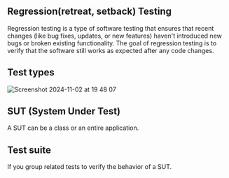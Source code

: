 ## Regression(retreat, setback) Testing

Regression testing is a type of software testing that ensures that recent changes (like bug fixes, updates, or new features) haven't introduced new bugs or broken existing functionality. The goal of regression testing is to verify that the software still works as expected after any code changes.

## Test types

![Screenshot 2024-11-02 at 19 48 07](https://github.com/user-attachments/assets/2c12e90c-ef2d-4e82-be14-81c4f5af140c)

## SUT (System Under Test)

A SUT can be a class or an entire application.

## Test suite

If you group related tests to verify the behavior of a SUT.
